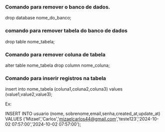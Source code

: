 ### Comando para remover o banco de dados.

drop database nome_do_banco;

### comando para remover tabela do banco de dados

drop table nome_tabela;

### Comando para remover coluna de tabela

alter table nome_tabela drop column nome_coluna;

### Comando para inserir registros na tabela

insert into nome_tabela (coluna1,coluna2,coluna3) values (value1,value2,value3);

Ex:

INSERT INTO usuario (nome, sobrenome,email,senha,created_at,update_at) VALUES ('Mizael','Carlos','mizaelcarlos44@gmail.com','teste123','2024-10-02 07:57:00','2024-10-02 07:57:00');
